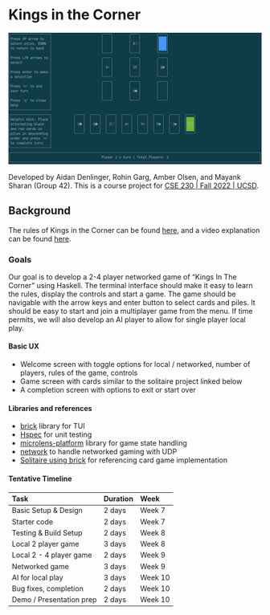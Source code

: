 # Kings in the Corner

![](img/game.png)

Developed by Aidan Denlinger, Rohin Garg, Amber Olsen, and Mayank Sharan (Group 42). This is a course project for [CSE 230 | Fall 2022 | UCSD](https://ucsd-cse230-np.github.io/web/).

## Background

The rules of Kings in the Corner can be found [here](https://en.wikipedia.org/wiki/Kings_in_the_Corner#Rules), and a video explanation can be found [here](https://www.youtube.com/watch?v=Rn37rjl-aNM).

### Goals

Our goal is to develop a 2-4 player networked game of “Kings In The Corner” using Haskell. The terminal interface should make it easy to learn the rules, display the controls and start a game. The game should be navigable with the arrow keys and enter button to select cards and piles. It should be easy to start and join a multiplayer game from the menu. If time permits, we will also develop an AI player to allow for single player local play.

#### Basic UX

- Welcome screen with toggle options for local / networked, number of players, rules of the game, controls
- Game screen with cards similar to the solitaire project linked below
- A completion screen with options to exit or start over

#### Libraries and references

- [brick](https://github.com/jtdaugherty/brick/) library for TUI
- [Hspec](https://hspec.github.io) for unit testing
- [microlens-platform](https://hackage.haskell.org/package/microlens-platform) library for game state handling
- [network](https://hackage.haskell.org/package/network-2.6.3.1/docs/Network.html) to handle networked gaming with UDP
- [Solitaire using brick](https://github.com/ambuc/solitaire) for referencing card game implementation

#### Tentative Timeline

| Task                | Duration         | Week         |
| :---                    | :----               | :---         |
| Basic Setup & Design         | 2 days               | Week 7       |
| Starter code            | 2 days               | Week 7          |
| Testing & Build Setup    | 2 days        | Week 8    |
| Local 2 player game        | 3 days        | Week 8    |
| Local 2 - 4 player game    | 2 days        | Week 9    |
| Networked game        | 3 days        | Week 9    |
| AI for local play        | 3 days        | Week 10    |
| Bug fixes, completion    | 2 days        | Week 10    |
| Demo / Presentation prep    | 2 days        | Week 10    |
